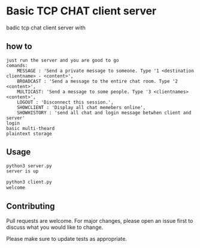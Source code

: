 # Basic TCP CHAT client server

badic tcp chat client server with 

## how to
    just run the server and you are good to go
    comands:
        MESSAGE : 'Send a private message to someone. Type '1 <destination clientname> - <content>',   
        BROADCAST : 'Send a message to the entire chat room. Type '2 <content>',
        MULTICAST: 'Send a message to some people. Type '3 <clientnames> <content>',          
        LOGOUT : 'Disconnect this session.',
        SHOWCLIENT : 'Display all chat memebers online',
        SHOWHISTORY : 'send all chat and login message betwhen client and server'
    login
    basic multi-theard
    plaintext storage

## Usage

```bash
python3 server.py
server is up

python3 client.py
welcome
```

## Contributing
Pull requests are welcome. For major changes, please open an issue first to discuss what you would like to change.

Please make sure to update tests as appropriate.